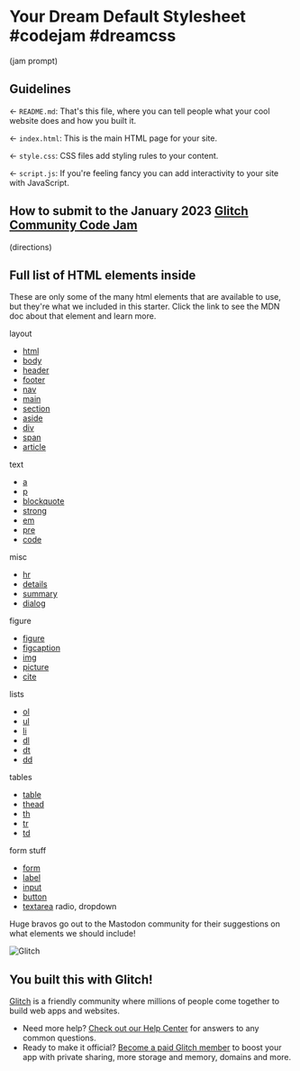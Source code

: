 # Your Dream Default Stylesheet #codejam #dreamcss

(jam prompt)

## Guidelines

← `README.md`: That's this file, where you can tell people what your cool website does and how you built it.

← `index.html`: This is the main HTML page for your site.

← `style.css`: CSS files add styling rules to your content.

← `script.js`: If you're feeling fancy you can add interactivity to your site with JavaScript.

## How to submit to the January 2023 [Glitch Community Code Jam](https://glitch.com/jams)

(directions)

## Full list of HTML elements inside

These are only some of the many html elements that are available to use, but they're what we included in this starter. Click the link to see the MDN doc about that element and learn more.

layout
* [html](https://developer.mozilla.org/en-US/docs/Web/HTML/Element/html)
* [body](https://developer.mozilla.org/en-US/docs/Web/HTML/Element/body)
* [header](https://developer.mozilla.org/en-US/docs/Web/HTML/Element/header)
* [footer](https://developer.mozilla.org/en-US/docs/Web/HTML/Element/footer)
* [nav](https://developer.mozilla.org/en-US/docs/Web/HTML/Element/nav)
* [main](https://developer.mozilla.org/en-US/docs/Web/HTML/Element/main)
* [section](https://developer.mozilla.org/en-US/docs/Web/HTML/Element/section)
* [aside](https://developer.mozilla.org/en-US/docs/Web/HTML/Element/aside)
* [div](https://developer.mozilla.org/en-US/docs/Web/HTML/Element/div)
* [span](https://developer.mozilla.org/en-US/docs/Web/HTML/Element/span)
* [article](https://developer.mozilla.org/en-US/docs/Web/HTML/Element/article)

text
* [a](https://developer.mozilla.org/en-US/docs/Web/HTML/Element/a)
* [p](https://developer.mozilla.org/en-US/docs/Web/HTML/Element/p)
* [blockquote](https://developer.mozilla.org/en-US/docs/Web/HTML/Element/blockquote)
* [strong](https://developer.mozilla.org/en-US/docs/Web/HTML/Element/strong)
* [em](https://developer.mozilla.org/en-US/docs/Web/HTML/Element/em)
* [pre](https://developer.mozilla.org/en-US/docs/Web/HTML/Element/pre)
* [code](https://developer.mozilla.org/en-US/docs/Web/HTML/Element/code)

misc 
* [hr](https://developer.mozilla.org/en-US/docs/Web/HTML/Element/hr)
* [details](https://developer.mozilla.org/en-US/docs/Web/HTML/Element/details)
* [summary](https://developer.mozilla.org/en-US/docs/Web/HTML/Element/summary)
* [dialog](https://developer.mozilla.org/en-US/docs/Web/HTML/Element/dialog)

figure
* [figure](https://developer.mozilla.org/en-US/docs/Web/HTML/Element/figure)
* [figcaption](https://developer.mozilla.org/en-US/docs/Web/HTML/Element/figcaption)
* [img](https://developer.mozilla.org/en-US/docs/Web/HTML/Element/img)
* [picture](https://developer.mozilla.org/en-US/docs/Web/HTML/Element/picture)
* [cite](https://developer.mozilla.org/en-US/docs/Web/HTML/Element/cite)

lists
* [ol](https://developer.mozilla.org/en-US/docs/Web/HTML/Element/ol)
* [ul](https://developer.mozilla.org/en-US/docs/Web/HTML/Element/ul)
* [li](https://developer.mozilla.org/en-US/docs/Web/HTML/Element/li)
* [dl](https://developer.mozilla.org/en-US/docs/Web/HTML/Element/dl)
* [dt](https://developer.mozilla.org/en-US/docs/Web/HTML/Element/dt)
* [dd](https://developer.mozilla.org/en-US/docs/Web/HTML/Element/dd)

tables
* [table](https://developer.mozilla.org/en-US/docs/Web/HTML/Element/table)
* [thead](https://developer.mozilla.org/en-US/docs/Web/HTML/Element/thead)
* [th](https://developer.mozilla.org/en-US/docs/Web/HTML/Element/th)
* [tr](https://developer.mozilla.org/en-US/docs/Web/HTML/Element/tr)
* [td](https://developer.mozilla.org/en-US/docs/Web/HTML/Element/td)

form stuff
* [form](https://developer.mozilla.org/en-US/docs/Web/HTML/Element/form)
* [label](https://developer.mozilla.org/en-US/docs/Web/HTML/Element/label)
* [input](https://developer.mozilla.org/en-US/docs/Web/HTML/Element/input)
* [button](https://developer.mozilla.org/en-US/docs/Web/HTML/Element/button)
* [textarea](https://developer.mozilla.org/en-US/docs/Web/HTML/Element/textarea)
radio, dropdown

Huge bravos go out to the Mastodon community for their suggestions on what elements we should include!

![Glitch](https://cdn.glitch.com/a9975ea6-8949-4bab-addb-8a95021dc2da%2FLogo_Color.svg?v=1602781328576)

## You built this with Glitch!

[Glitch](https://glitch.com) is a friendly community where millions of people come together to build web apps and websites.

- Need more help? [Check out our Help Center](https://help.glitch.com/) for answers to any common questions.
- Ready to make it official? [Become a paid Glitch member](https://glitch.com/pricing) to boost your app with private sharing, more storage and memory, domains and more.
